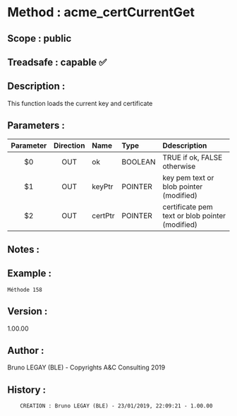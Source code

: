 ﻿# **Method :** acme_certCurrentGet## **Scope :** public## **Treadsafe :** capable ✅ ## **Description :** This function loads the current key and certificate## **Parameters :** | Parameter | Direction | Name | Type | Ddescription | |:----:|:----:|:----|:----|:----| | $0 | OUT | ok | BOOLEAN | TRUE if ok, FALSE otherwise | | $1 | OUT | keyPtr | POINTER | key pem text or blob pointer (modified) | | $2 | OUT | certPtr | POINTER | certificate pem text or blob pointer (modified) | ## **Notes :** ## **Example :** ```Méthode 158```## **Version :** 1.00.00## **Author :** Bruno LEGAY (BLE) - Copyrights A&C Consulting 2019## **History :**          CREATION : Bruno LEGAY (BLE) - 23/01/2019, 22:09:21 - 1.00.00